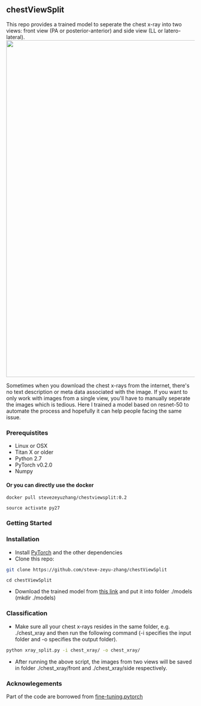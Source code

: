 ## chestViewSplit
This repo provides a trained model to seperate the chest x-ray into two views: front view (PA or posterior-anterior)  and side view (LL or latero-lateral). 
<img src="sample.png" width="900px"/>

Sometimes when you download the chest x-rays from the internet, there's no  text description or meta data associated with the image. If you want to only work with images from a single view, you'll have to manually seperate the images which is tedious. Here I trained a model based on resnet-50 to automate the process and hopefully it can help people facing the same issue.

### Prerequistites
- Linux or OSX
- Titan X or older
- Python 2.7
- PyTorch v0.2.0
- Numpy

#### Or you can directly use the docker
```
docker pull stevezeyuzhang/chestviewsplit:0.2
```
```
source activate py27
```


### Getting Started
### Installation
- Install [PyTorch](https://github.com/pytorch/pytorch) and the other dependencies
- Clone this repo:
```bash
git clone https://github.com/steve-zeyu-zhang/chestViewSplit
```
```
cd chestViewSplit
```
- Download the trained model from [this link](https://github.com/steve-zeyu-zhang/chestViewSplit/releases/download/resnet-50/resnet-50.t7) and put it into folder ./models (mkdir ./models)

### Classification
- Make sure all your chest x-rays resides in the same folder, e.g. ./chest_xray and then run the following command (-i specifies the input folder and -o specifies the output folder).
```bash
python xray_split.py -i chest_xray/ -o chest_xray/
```
- After running the above script, the images from two views will be saved in folder ./chest_xray/front and ./chest_xray/side respectively.

### Acknowlegements
Part of the code are borrowed from [fine-tuning.pytorch](https://github.com/meliketoy/fine-tuning.pytorch)
